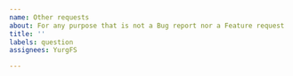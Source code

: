 ```yaml
---
name: Other requests
about: For any purpose that is not a Bug report nor a Feature request
title: ''
labels: question
assignees: YurgFS

---
```



